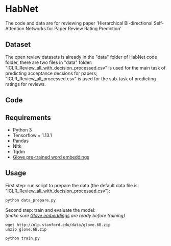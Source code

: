 # HabNet
The code and data are for reviewing paper 'Hierarchical Bi-directional Self-Attention Networks for Paper Review Rating Prediction'

## Dataset
The open review datasets is already in the "data" folder of HabNet code folder, there are two files in "data" folder: "ICLR_Review_all_with_decision_processed.csv" is used for the main task of predicting acceptance decsions for papers; "ICLR_Review_all_processed.csv" is used for the sub-task of predicting ratings for reviews.

## Code

## Requirements

- Python 3
- Tensorflow = 1.13.1
- Pandas
- Nltk
- Tqdm
- [Glove pre-trained word embeddings](http://nlp.stanford.edu/data/glove.6B.zip)

## Usage

First step: run script to prepare the data (the default data file is: "ICLR_Review_all_with_decision_processed.csv"):

```bash
python data_prepare.py
```

Second step: train and evaluate the model:
<br>
*(make sure [Glove embeddings](#requirements) are ready before training)*
```
wget http://nlp.stanford.edu/data/glove.6B.zip
unzip glove.6B.zip
```
```bash
python train.py
```




